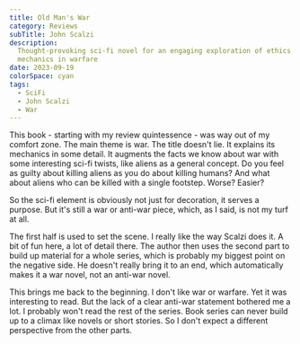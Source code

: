 ```yaml
---
title: Old Man's War
category: Reviews
subTitle: John Scalzi
description:
  Thought-provoking sci-fi novel for an engaging exploration of ethics and
  mechanics in warfare
date: 2023-09-19
colorSpace: cyan
tags:
  - SciFi
  - John Scalzi
  - War
---
```


This book - starting with my review quintessence - was way out of my comfort
zone. The main theme is war. The title doesn't lie. It explains its mechanics in
some detail. It augments the facts we know about war with some interesting
sci-fi twists, like aliens as a general concept. Do you feel as guilty about
killing aliens as you do about killing humans? And what about aliens who can be
killed with a single footstep. Worse? Easier?

So the sci-fi element is obviously not just for decoration, it serves a purpose.
But it's still a war or anti-war piece, which, as I said, is not my turf at all.

The first half is used to set the scene. I really like the way Scalzi does it. A
bit of fun here, a lot of detail there. The author then uses the second part to
build up material for a whole series, which is probably my biggest point on the
negative side. He doesn't really bring it to an end, which automatically makes
it a war novel, not an anti-war novel.

This brings me back to the beginning. I don't like war or warfare. Yet it was
interesting to read. But the lack of a clear anti-war statement bothered me a
lot. I probably won't read the rest of the series. Book series can never build
up to a climax like novels or short stories. So I don't expect a different
perspective from the other parts.
